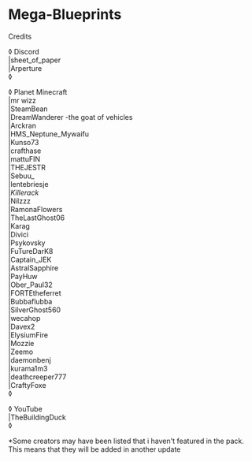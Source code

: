# Mega-Blueprints

Credits  
   
◊ Discord  
|sheet_of_paper  
|Arperture  
◊  
  
◊ Planet Minecraft  
|mr wizz  
|SteamBean   
|DreamWanderer   -the goat of vehicles  
|Arckran   
|HMS_Neptune_Mywaifu  
|Kunso73  
|crafthase  
|mattuFIN  
|THEJESTR  
|Sebuu_  
|lentebriesje  
|_Killerack_  
|Nilzzz  
|RamonaFlowers  
|TheLastGhost06  
|Karag  
|Divici  
|Psykovsky  
|FuTureDarK8  
|Captain_JEK  
|AstralSapphire  
|PayHuw  
|Ober_Paul32  
|FORTEtheferret  
|Bubbaflubba  
|SilverGhost560  
|wecahop  
|Davex2  
|ElysiumFire  
|Mozzie  
|Zeemo  
|daemonbenj  
|kurama1m3  
|deathcreeper777  
|CraftyFoxe  
◊  
  
◊ YouTube  
|TheBuildingDuck  
◊  
  
*Some creators may have been listed that i haven't featured in the pack. This means that they will be added in another update
